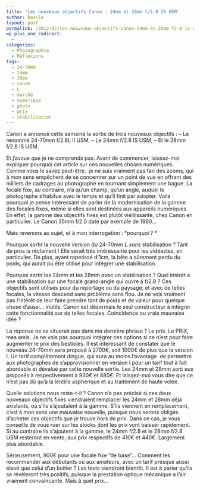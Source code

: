 ```yaml
---
title: 'Les nouveaux objectifs Canon : 24mm et 28mm f/2.8 IS USM'
author: Basile
layout: post
permalink: /2012/02/les-nouveaux-objectifs-canon-24mm-et-28mm-f2-8-is-usm/
wp_plus_one_redirect:
  -
categories:
  - Photographie
  - Réflexions
tags:
  - 24-70mm
  - 24mm
  - 28mm
  - canon
  - L
  - marché
  - numérique
  - photo
  - prix
  - stabilisation
---
```

Canon a annoncé cette semaine la sortie de trois nouveaux objectifs :
&#8211; Le renommé 24-70mm f/2.8L II USM,
&#8211; Le 24mm f/2.8 IS USM,
&#8211; Et le 28mm f/2.8 IS USM.

Et j&#8217;avoue que je ne comprends pas.
Avant de commencer, laissez-moi expliquer pourquoi cet article sur ces nouvelles choses numériques. Comme vous le savez peut-être,  je ne suis vraiment pas fan des zooms, qui à mon sens empêchent de se concentrer sur un point de vue en offrant des milliers de cadrages au photographe en tournant simplement une bague. La focale fixe, au contraire, n&#8217;a qu&#8217;un champ, qu&#8217;un angle, auquel le photographe s&#8217;habitue avec le temps et qu&#8217;il finit par adopter.
Voila pourquoi je pense intéressant de parler de la modernisation de la gamme des focales fixes, même si elles sont destinées aux appareils numériques. En effet, la gamme des objectifs fixes est plutôt vieillissante, chez Canon en particulier. Le Canon 35mm f/2.0 date par exemple de 1990&#8230;

Mais revenons au sujet, et à mon interrogation : *pourquoi ? *

Pourquoi sortir la nouvelle version du 24-70mm L *sans* stabilisation ?
Tant de pros la réclament ! Elle serait très intéressante pour les vidéastes, en particulier. De plus, ayant rapetissé d&#8217;1cm, la bête a sûrement perdu du poids, qui aurait pu être utilisé pour intégrer une stabilisation.

Pourquoi sortir les 24mm et les 28mm *avec* un stabilisation ?
Quel intérêt a une stabilisation sur une focale grand-angle qui ouvre à f/2.8 ? Ces objectifs sont utilisés pour du reportage ou du paysage, et avec de telles focales, la vitesse descend sans problème sans flou. Je ne vois vraiment pas l&#8217;intérêt de leur faire prendre tant de poids et de valeur pour quelque chose d&#8217;aussi&#8230; inutile.
Canon est désormais le seul constructeur à intégrer cette fonctionnalité sur de telles focales. Coïncidence ou vraie mauvaise idée ?

La réponse ne se situerait pas dans ma dernière phrase ? Le prix. Le PRIX, mes amis. Je ne vois pas pourquoi intégrer ces options si ce n&#8217;est pour faire augmenter le prix des bestioles.
Il est intéressant de constater que le nouveau 24-70mm sera proposé à 2700€, soit 1000€ de plus que la version I. Un tarif complètement dingue, qui aura au moins l&#8217;avantage  de permettre aux photographes de s&#8217;approvisionner en version I pour un tarif tout à fait abordable et dévalué par cette nouvelle sortie.
Les 24mm et 28mm sont eux proposés à respectivement à 930€ et 880€. Et laissez-moi vous dire que ce n&#8217;est pas dû qu&#8217;à la lentille asphérique et au traitement de haute volée.

Quelle solutions nous reste-t-il ?
Canon n&#8217;a pas précisé si ces deux nouveaux objectifs fixes viendraient remplacer les 24mm et 28mm déjà existants, ou s&#8217;ils s&#8217;ajoutaient à la gamme.
S&#8217;ils viennent en remplacement, c&#8217;est à mon sens une mauvaise nouvelle, puisque nous serons obligés d&#8217;acheter ces objectifs que je trouve hors de prix. Dans ce cas, je vous conseille de vous ruer sur les stocks dont les prix vont baisser rapidement.
Si au contraire ils s&#8217;ajoutent à la gamme, le 24mm f/2.8 et le 28mm f/2.8 USM resteront en vente, aux prix respectifs de 410€ et 440€. Largement plus abordable.

Sérieusement, 900€ pour une focale fixe &#8220;de base&#8221;&#8230; Comment les recommander aux débutants ou aux amateurs, avec un tarif presque aussi élevé que celui d&#8217;un boitier ?
Les tests viendront bientôt. Il est à parier qu&#8217;ils se révèleront très positifs, puisque la prestation optique mécanique a l&#8217;air vraiment convaincante. Mais à quel prix&#8230;

<div class="wp_plus_one_button" style="margin: 0 8px 8px 0; float:left; ">
  <g:plusone count="false" href="http://blog.basilesimon.fr/2012/02/les-nouveaux-objectifs-canon-24mm-et-28mm-f2-8-is-usm/" callback="wp_plus_one_handler"></g:plusone>
</div>
